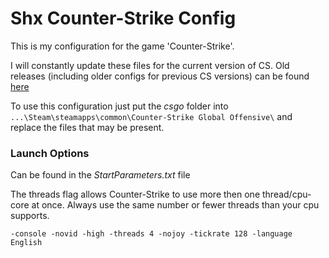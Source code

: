 # Shx Counter-Strike Config

This is my configuration for the game 'Counter-Strike'.

I will constantly update these files for the current version of CS. Old releases (including older configs for previous CS versions) can be found [here](https://github.com/ghostcode1337/Shx-CS-Config-Repo/releases) 

To use this configuration just put the *csgo* folder into `...\Steam\steamapps\common\Counter-Strike Global Offensive\` and replace the files that may be present.

### Launch Options
Can be found in the *StartParameters.txt* file

The threads flag allows Counter-Strike to use more then one thread/cpu-core at once.
Always use the same number or fewer threads than your cpu supports.

    -console -novid -high -threads 4 -nojoy -tickrate 128 -language English
